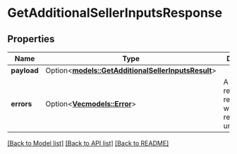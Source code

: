 # GetAdditionalSellerInputsResponse

## Properties

Name | Type | Description | Notes
------------ | ------------- | ------------- | -------------
**payload** | Option<[**models::GetAdditionalSellerInputsResult**](GetAdditionalSellerInputsResult.md)> |  | [optional]
**errors** | Option<[**Vec<models::Error>**](Error.md)> | A list of error responses returned when a request is unsuccessful. | [optional]

[[Back to Model list]](../README.md#documentation-for-models) [[Back to API list]](../README.md#documentation-for-api-endpoints) [[Back to README]](../README.md)



